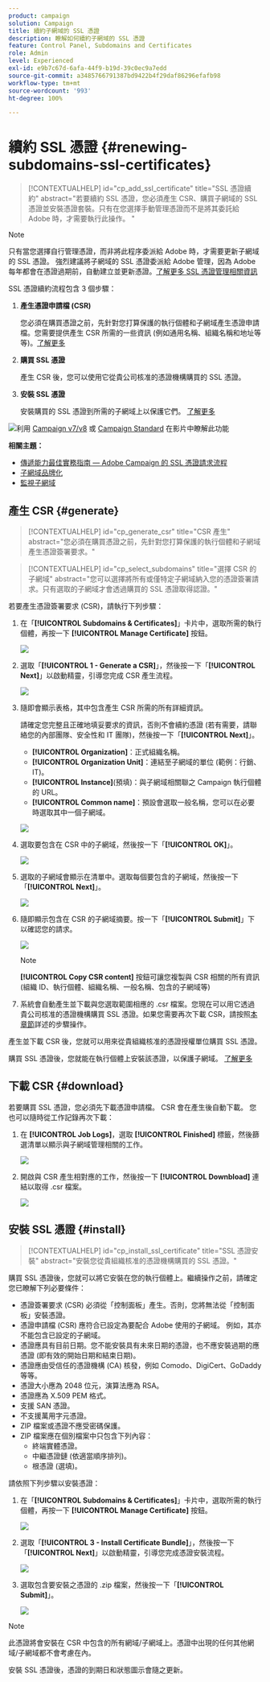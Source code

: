 ```yaml
---
product: campaign
solution: Campaign
title: 續約子網域的 SSL 憑證
description: 瞭解如何續約子網域的 SSL 憑證
feature: Control Panel, Subdomains and Certificates
role: Admin
level: Experienced
exl-id: e9b7c67d-6afa-44f9-b19d-39c0ec9a7edd
source-git-commit: a3485766791387bd9422b4f29daf86296efafb98
workflow-type: tm+mt
source-wordcount: '993'
ht-degree: 100%

---
```


# 續約 SSL 憑證 {#renewing-subdomains-ssl-certificates}

>[!CONTEXTUALHELP]
>id="cp_add_ssl_certificate"
>title="SSL 憑證續約"
>abstract="若要續約 SSL 憑證，您必須產生 CSR、購買子網域的 SSL 憑證並安裝憑證套裝。只有在您選擇手動管理憑證而不是將其委託給 Adobe 時，才需要執行此操作。 "

>[!NOTE]
>
>只有當您選擇自行管理憑證，而非將此程序委派給 Adobe 時，才需要更新子網域的 SSL 憑證。 強烈建議將子網域的 SSL 憑證委派給 Adobe 管理，因為 Adobe 每年都會在憑證過期前，自動建立並更新憑證。[了解更多 SSL 憑證管理相關資訊](monitoring-ssl-certificates.md#management)

SSL 憑證續約流程包含 3 個步驟：

1. **產生憑證申請檔 (CSR)**

   您必須在購買憑證之前，先針對您打算保護的執行個體和子網域產生憑證申請檔。您需要提供產生 CSR 所需的一些資訊 (例如通用名稱、組織名稱和地址等等)。[了解更多](#generate)

1. **購買 SSL 憑證**

   產生 CSR 後，您可以使用它從貴公司核准的憑證機構購買的 SSL 憑證。

1. **安裝 SSL 憑證**

   安裝購買的 SSL 憑證到所需的子網域上以保護它們。 [了解更多](#install)

![](assets/do-not-localize/how-to-video.png)利用 [Campaign v7/v8](https://experienceleague.adobe.com/docs/campaign-classic-learn/control-panel/subdomains-and-certificates/adding-ssl-certificates.html?lang=zh-Hant) 或 [Campaign Standard](https://experienceleague.adobe.com/docs/campaign-standard-learn/control-panel/subdomains-and-certificates/adding-ssl-certificates.html?lang=zh-Hant) 在影片中瞭解此功能

**相關主題：**

* [傳遞能力最佳實務指南 — Adobe Campaign 的 SSL 憑證請求流程](https://experienceleague.adobe.com/docs/deliverability-learn/deliverability-best-practice-guide/additional-resources/campaign/ac-ssl-certificate-request.html?lang=zh-Hant)
* [子網域品牌化](../../subdomains-certificates/using/subdomains-branding.md)
* [監視子網域](../../subdomains-certificates/using/monitoring-subdomains.md)

## 產生 CSR {#generate}

>[!CONTEXTUALHELP]
>id="cp_generate_csr"
>title="CSR 產生"
>abstract="您必須在購買憑證之前，先針對您打算保護的執行個體和子網域產生憑證簽署要求。"

>[!CONTEXTUALHELP]
>id="cp_select_subdomains"
>title="選擇 CSR 的子網域"
>abstract="您可以選擇將所有或僅特定子網域納入您的憑證簽署請求。只有選取的子網域才會透過購買的 SSL 憑證取得認證。"

若要產生憑證簽署要求 (CSR)，請執行下列步驟：

1. 在「**[!UICONTROL Subdomains & Certificates]**」卡片中，選取所需的執行個體，再按一下 **[!UICONTROL Manage Certificate]** 按鈕。

   ![](assets/renewal1.png)

1. 選取「**[!UICONTROL 1 - Generate a CSR]**」，然後按一下「**[!UICONTROL Next]**」以啟動精靈，引導您完成 CSR 產生流程。

   ![](assets/renewal2.png)

1. 隨即會顯示表格，其中包含產生 CSR 所需的所有詳細資訊。

   請確定您完整且正確地填妥要求的資訊，否則不會續約憑證 (若有需要，請聯絡您的內部團隊、安全性和 IT 團隊)，然後按一下「**[!UICONTROL Next]**」。

   * **[!UICONTROL Organization]**：正式組織名稱。
   * **[!UICONTROL Organization Unit]**：連結至子網域的單位 (範例：行銷、IT)。
   * **[!UICONTROL Instance]**(預填)：與子網域相關聯之 Campaign 執行個體的 URL。
   * **[!UICONTROL Common name]**：預設會選取一般名稱，您可以在必要時選取其中一個子網域。

   ![](assets/renewal3.png)

1. 選取要包含在 CSR 中的子網域，然後按一下「**[!UICONTROL OK]**」。

   ![](assets/renewal4.png)

1. 選取的子網域會顯示在清單中。選取每個要包含的子網域，然後按一下「**[!UICONTROL Next]**」。

   ![](assets/renewal5.png)

1. 隨即顯示包含在 CSR 的子網域摘要。按一下「**[!UICONTROL Submit]**」下以確認您的請求。

   ![](assets/renewal6.png)

   >[!NOTE]
   >
   >**[!UICONTROL Copy CSR content]** 按鈕可讓您複製與 CSR 相關的所有資訊 (組織 ID、執行個體、組織名稱、一般名稱、包含的子網域等)

1. 系統會自動產生並下載與您選取範圍相應的 .csr 檔案。您現在可以用它透過貴公司核准的憑證機構購買 SSL 憑證。如果您需要再次下載 CSR，請按照[本章節](#download)詳述的步驟操作。

產生並下載 CSR 後，您就可以用來從貴組織核准的憑證授權單位購買 SSL 憑證。

購買 SSL 憑證後，您就能在執行個體上安裝該憑證，以保護子網域。 [了解更多](#install)

## 下載 CSR {#download}

若要購買 SSL 憑證，您必須先下載憑證申請檔。 CSR 會在產生後自動下載。 您也可以隨時從工作記錄再次下載：

1. 在 **[!UICONTROL Job Logs]**，選取 **[!UICONTROL Finished]** 標籤，然後篩選清單以顯示與子網域管理相關的工作。

   ![](assets/renewal-download.png)

1. 開啟與 CSR 產生相對應的工作，然後按一下 **[!UICONTROL Downbload]** 連結以取得 .csr 檔案。

   ![](assets/renewal-download-button.png)

## 安裝 SSL 憑證 {#install}

>[!CONTEXTUALHELP]
>id="cp_install_ssl_certificate"
>title="SSL 憑證安裝"
>abstract="安裝您從貴組織核准的憑證機構購買的 SSL 憑證。"

購買 SSL 憑證後，您就可以將它安裝在您的執行個體上。繼續操作之前，請確定您已瞭解下列必要條件：

* 憑證簽署要求 (CSR) 必須從「控制面板」產生。否則，您將無法從「控制面板」安裝憑證。
* 憑證申請檔 (CSR) 應符合已設定為要配合 Adobe 使用的子網域。 例如，其亦不能包含已設定的子網域。
* 憑證應具有目前日期。您不能安裝具有未來日期的憑證，也不應安裝過期的應憑證 (即有效的開始日期和結束日期)。
* 憑證應由受信任的憑證機構 (CA) 核發，例如 Comodo、DigiCert、GoDaddy 等等。
* 憑證大小應為 2048 位元，演算法應為 RSA。
* 憑證應為 X.509 PEM 格式。
* 支援 SAN 憑證。
* 不支援萬用字元憑證。
* ZIP 檔案或憑證不應受密碼保護。
* ZIP 檔案應在個別檔案中只包含下列內容：
   * 終端實體憑證。
   * 中繼憑證鏈 (依適當順序排列)。
   * 根憑證 (選填)。

請依照下列步驟以安裝憑證：

1. 在「**[!UICONTROL Subdomains & Certificates]**」卡片中，選取所需的執行個體，再按一下 **[!UICONTROL Manage Certificate]** 按鈕。

   ![](assets/renewal1.png)

1. 選取「**[!UICONTROL 3 - Install Certificate Bundle]**」，然後按一下「**[!UICONTROL Next]**」以啟動精靈，引導您完成憑證安裝流程。

   ![](assets/install1.png)

1. 選取包含要安裝之憑證的 .zip 檔案，然後按一下「**[!UICONTROL Submit]**」。

   ![](assets/install2.png)

>[!NOTE]
>
>此憑證將會安裝在 CSR 中包含的所有網域/子網域上。憑證中出現的任何其他網域/子網域都不會考慮在內。

安裝 SSL 憑證後，憑證的到期日和狀態圖示會隨之更新。

